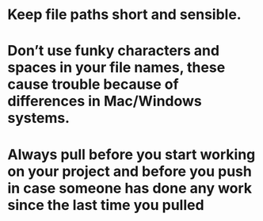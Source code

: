 # Keep file paths short and sensible.
# Don’t use funky characters and spaces in your file names, these cause trouble because of differences in Mac/Windows systems.
# Always pull before you start working on your project and before you push in case someone has done any work since the last time you pulled
